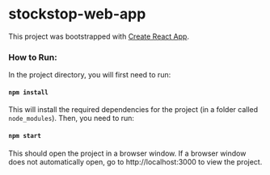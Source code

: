 # stockstop-web-app
This project was bootstrapped with [Create React App](https://github.com/facebook/create-react-app).

### How to Run:
In the project directory, you will first need to run:

#### `npm install`

This will install the required dependencies for the project (in a folder called `node_modules`). Then, you need to run:

#### `npm start`

This should open the project in a browser window. If a browser window does not automatically open, go to http://localhost:3000 to view the project.
